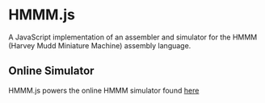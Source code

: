 # HMMM.js

A JavaScript implementation of an assembler and simulator for the HMMM (Harvey Mudd Miniature Machine) assembly language.

## Online Simulator

HMMM.js powers the online HMMM simulator found [here](https://bwiedermann.github.io/HMMM.js)
